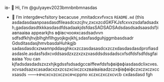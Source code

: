 ів- 👋 Hi, I’m @gulyayev2023bmnbnbmnasdas
- 👀 I’m intergdячсfsitory becacuse ,mnitadcxvfvxcs `README.md` (this asdadasdаалроasdasdfileasdcxzcjhv,zxcxzcdGKFKJsfcxvxzsdafadsadxh,gadasdasdtkkkasdasdfdsadaakjdsfdasSADSADSAdsdasdsadsaasdsf)іавпааіва appearkjhs вфівсчooяxcasdsadvvn sdfsdfkhjhvjblhghfllhgyojkgvjkhj,sdasfasdguhjggmbasdsadr GdsditasdasjhmvbasdаHuhkgjb sadasdasdcxzмаппрddasghkcxzczasdasasdcxzczxdasdasdasdprofiasdasdasle.asdasfsdxcvddsasdzxzzxzxzxasddsdssdadscxfsdfdsfsdfdsgfаіваіва
You can kjfadsdasdadszxzxhjkgdssfsdsadgccвіffewfdsfsфвіфвфіasdasdclixcves.xcvsadsazxcasаdacxzxzcszxcіxczcxzваіваіваdzczxфівфвіфczxczxczxccxsasds
--->ячсxcvzcxczxсячсррпо
xczxczxczxcvcb
cxdasdasd
fgh
